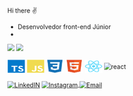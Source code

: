 Hi there ✌️

- Desenvolvedor front-end Júnior
- 

<div>
  <img height="180em" src="https://github-readme-stats.vercel.app/api?username=Rafael72-hue&show_icons=true&theme=dracula&inclued_all_commits=true&count_private=true" />
  <img height="180em" src="https://github-readme-stats.vercel.app/api/top-langs/?username=Rafael72-hue&layout=compact&lang_count=16&theme=dracula"/>
</div>
<div style="display: inline_block"><br>
    <img align="center" alt="typescript" height="30" width="40" src="https://raw.githubusercontent.com/devicons/devicon/master/icons/typescript/typescript-plain.svg">
    <img align="center" alt="javascript" height="30" width="40" src="https://raw.githubusercontent.com/devicons/devicon/master/icons/javascript/javascript-plain.svg">
    <img align="center" alt="css" height="30" width="40" src="https://raw.githubusercontent.com/devicons/devicon/master/icons/css3/css3-plain.svg">
    <img align="center" alt="html5" height="30" width="40" src="https://raw.githubusercontent.com/devicons/devicon/master/icons/html5/html5-original.svg">
    <img align="center" alt="react" height="30" width="40" src="https://raw.githubusercontent.com/devicons/devicon/master/icons/react/react-original.svg">
    <img align="center" alt="react" height="30" width="40" src="https://cdn.jsdelivr.net/gh/devicons/devicon/icons/angularjs/angularjs-original.svg">
</div>
<div style="display: inline_block"><br>
   <a href="https://www.linkedin.com/in/rafael-eliú" target="_blank"> <img align="center" alt="LinkedIN" src="https://img.shields.io/badge/LinkedIn-0077B5?style=for-the-badge&logo=linkedin&logoColor=white"></a>
    <a href="https://www.instagram.com/rafael00123/" target="_blank"><img align="center" alt="Instagram" src="https://img.shields.io/badge/Instagram-E4405F?style=for-the-badge&logo=instagram&logoColor=white">
    <a href="mailto:rafaeleliu79@gmail.com" target="_blank"><img align="center" alt="Email" src="https://img.shields.io/badge/Gmail-D14836?style=for-the-badge&logo=gmail&logoColor=white">
</div>
  
